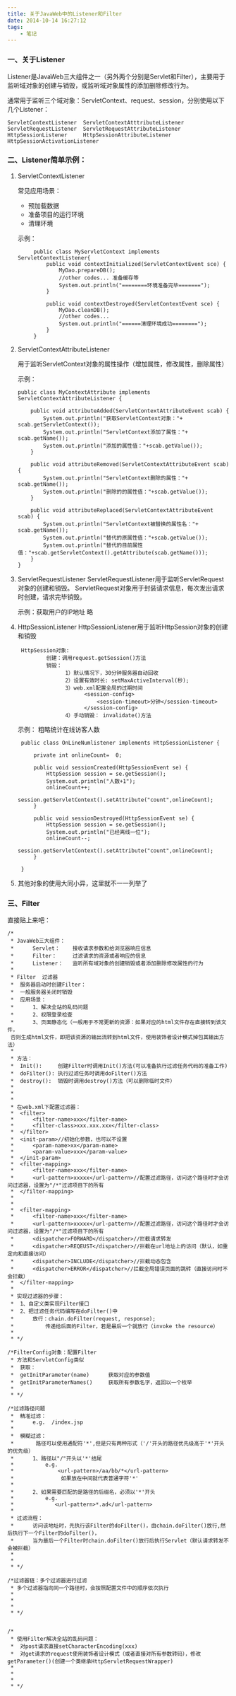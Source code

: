 ```yaml
---
title: 关于JavaWeb中的Listener和Filter
date: 2014-10-14 16:27:12
tags: 
	- 笔记
---
```

### 一、关于Listener
Listener是JavaWeb三大组件之一（另外两个分别是Servlet和Filter），主要用于监听域对象的创建与销毁，或监听域对象属性的添加删除修改行为。

通常用于监听三个域对象：ServletContext、request、session，分别使用以下几个Listener：

	ServletContextListener 	ServletContextAtttributeListener
	ServletRequestListener	ServletRequestAttributeListener
	HttpSessionListener		HttpSessionAttributeListener  	HttpSessionActivationListener

### 二、Listener简单示例：

1. ServletContextListener

	常见应用场景：
	* 预加载数据
	* 准备项目的运行环境
	* 清理环境

	示例：

			public class MyServletContext implements ServletContextListener{
				public void contextInitialized(ServletContextEvent sce) {
					MyDao.prepareDB();
					//other codes... 准备缓存等
					System.out.println("========环境准备完毕=======");
				}

				public void contextDestroyed(ServletContextEvent sce) {
					MyDao.cleanDB();
					//other codes...
					System.out.println("======清理环境成功========");
				}
			}
2.  ServletContextAttributeListener
	
	用于监听ServletContext对象的属性操作（增加属性，修改属性，删除属性）

	示例：
		
		public class MyContextAttribute implements ServletContextAttributeListener {

			public void attributeAdded(ServletContextAttributeEvent scab) {
				System.out.println("获取ServletContext对象："+ scab.getServletContext());
				System.out.println("ServletContext添加了属性："+ scab.getName());
				System.out.println("添加的属性值："+scab.getValue());
			}

			public void attributeRemoved(ServletContextAttributeEvent scab) {
				System.out.println("ServletContext删除的属性："+ scab.getName());
				System.out.println("删除的的属性值："+scab.getValue());
			}

			public void attributeReplaced(ServletContextAttributeEvent scab) {
				System.out.println("ServletContext被替换的属性名："+ scab.getName());
				System.out.println("替代的原属性值："+scab.getValue());
				System.out.println("替代的目前属性值："+scab.getServletContext().getAttribute(scab.getName()));
			}
		}

3. ServletRequestListener
	ServletRequestListener用于监听ServletRequest对象的创建和销毁。
	ServletRequest对象用于封装请求信息，每次发出请求时创建，请求完毕销毁。

	示例：获取用户的IP地址
		略

4. HttpSessionListener
	HttpSessionListener用于监听HttpSession对象的创建和销毁
	
		HttpSession对象:
				创建：调用request.getSession()方法
				销毁：
					  1）默认情况下，30分钟服务器自动回收
					  2）设置有效时长: setMaxActiveInterval(秒);
					  3）web.xml配置全局的过期时间
							<session-config>
								<session-timeout>分钟</session-timeout>
							</session-config>	
					  4）手动销毁： invalidate()方法

	示例： 粗略统计在线访客人数

		public class OnLineNumlistener implements HttpSessionListener {

			private int onlineCount=  0; 

			public void sessionCreated(HttpSessionEvent se) {
				HttpSession session = se.getSession();
				System.out.println("人数+1");
				onlineCount++;
				session.getServletContext().setAttribute("count",onlineCount);
			}

			public void sessionDestroyed(HttpSessionEvent se) {
				HttpSession session = se.getSession();
				System.out.println("已经离线一位");
				onlineCount--;
				session.getServletContext().setAttribute("count",onlineCount);
			}

		}

5. 其他对象的使用大同小异，这里就不一一列举了		

### 三、Filter
直接贴上来吧：

	/*
	 * JavaWeb三大组件：
	 * 		Servlet：	接收请求参数和给浏览器响应信息
	 * 		Filter：		过滤请求的资源或者响应的信息
	 * 		Listener：	监听所有域对象的创建销毁或者添加删除修改属性的行为
	 * 
	 * Filter  过滤器
	 *	服务器启动时创建Filter：
	 *	一般服务器关闭时销毁 
	 * 	应用场景：
	 * 		1、解决全站的乱码问题
	 * 		2、权限登录检查
	 * 		3、页面静态化（一般用于不常更新的资源：如果对应的html文件存在直接转到该文件，
	 否则生成html文件，即把该资源的输出流转到html文件，使用装饰者设计模式掉包其输出方法）
	 * 
	 * 方法：
	 * 	Init():		创建Filter时调用Init()方法(可以准备执行过滤任务代码的准备工作)
	 * 	doFilter():	执行过滤任务时调用doFilter()方法
	 * 	destroy():	销毁时调用destroy()方法（可以删除临时文件）
	 *		 		
	 * 
	 * 
	 * 在web.xml下配置过滤器：
	 * 	<filter>
	 * 		<filter-name>xxx</filter-name>
	 * 		<filter-class>xxx.xxx.xxx</filter-class>
	 * 	</filter>
	 * 	<init-param>//初始化参数，也可以不设置
	 * 		<param-name>xx</param-name>
	 * 		<param-value>xxx</param-value>
	 * 	</init-param>
	 *	<filter-mapping> 
	 * 		<filter-name>xxx</filter-name>
	 *		<url-pattern>xxxxx</url-pattern>//配置过滤路径，访问这个路径时才会访问过滤器，设置为"/*"过滤项目下的所有
	 *	</filter-mapping> 
	 * 
	 *			
	 *	<filter-mapping> 
	 * 		<filter-name>xxx</filter-name>
	 *		<url-pattern>xxxxx</url-pattern>//配置过滤路径，访问这个路径时才会访问过滤器，设置为"/*"过滤项目下的所有
	 *		<dispatcher>FORWARD</dispatcher>//拦截请求转发
	 *		<dispatcher>REQEUST</dispatcher>//拦截在url地址上的访问（默认，如重定向和直接访问）
	 *		<dispatcher>INCLUDE</dispatcher>//拦截动态包含
	 *		<dispatcher>ERROR</dispatcher>//拦截全局错误页面的跳转（直接访问时不会拦截）
	 *	</filter-mapping> 
	 * 
	 * 实现过滤器的步骤：
	 * 	1、自定义类实现Filter接口
	 * 	2、把过滤任务代码编写在doFilter()中
	 * 		放行：chain.doFilter(request, response);
	 * 			传递给后面的Filter，若是最后一个就放行（invoke the resource）
	 * 
	 * */

	/*FilterConfig对象：配置Filter
	 * 方法和ServletConfig类似
	 * 	获取：
	 * 	getInitParameter(name)	 	获取对应的参数值
	 * 	getInitParameterNames()   	获取所有参数名字，返回以一个枚举
	 * 
	 * */

	/*过滤路径问题
	 * 	精准过滤：
	 * 		e.g.  /index.jsp		
	 * 
	 * 	模糊过滤：
	 * 	     路径可以使用通配符'*',但是只有两种形式（'/'开头的路径优先级高于'*'开头的优先级）
	 * 		1、路径以"/"开头以'*'结尾  
	 * 			e.g.  
	 *  			<url-pattern>/aa/bb/*</url-pattern> 			
	 * 				 如果放在中间就代表普通字符'*'
	 * 
	 * 		2、如果需要匹配的是路径的后缀名，必须以'*'开头
	 * 			e.g.
	 *  		   <url-pattern>*.ad</url-pattern> 
	 * 
	 * 过滤流程：
	 * 		访问该地址时，先执行该Filter的doFilter()，由chain.doFilter()放行,然后执行下一个Filter的doFilter()，
	 * 		当为最后一个Filter时chain.doFilter()放行后执行Servlet（默认请求转发不会被拦截）
	 * 
	 * 
	 * */
	
	/*过滤器链：多个过滤器进行过滤
	 * 多个过滤器指向同一个路径时，会按照配置文件中的顺序依次执行
	 * 
	 * 
	 * 
	 * */
	
	
	/*
	 * 使用Filter解决全站的乱码问题：
	 * 	对post请求直接setCharacterEncoding(xxx)
	 * 	对get请求的request使用装饰者设计模式（或者直接对所有参数转码），修改getParameter()(创建一个类继承HttpServletRequestWrapper)
	 * 
	 * 
	 * 
	 * */